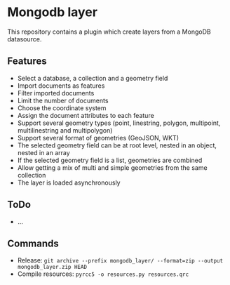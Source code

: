 # Mongodb layer

This repository contains a plugin which create layers from a MongoDB datasource.

## Features
- Select a database, a collection and a geometry field
- Import documents as features
- Filter imported documents
- Limit the number of documents
- Choose the coordinate system
- Assign the document attributes to each feature
- Support several geometry types (point, linestring, polygon, multipoint, multilinestring and multipolygon)
- Support several format of geometries (GeoJSON, WKT)
- The selected geometry field can be at root level, nested in an object, nested in an array
- If the selected geometry field is a list, geometries are combined
- Allow getting a mix of multi and simple geometries from the same collection 
- The layer is loaded asynchronously

## ToDo
- ...

## Commands
- Release: `git archive --prefix mongodb_layer/ --format=zip --output mongodb_layer.zip HEAD`
- Compile resources: `pyrcc5 -o resources.py resources.qrc`